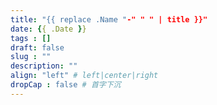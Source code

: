 ```yaml
---
title: "{{ replace .Name "-" " " | title }}"
date: {{ .Date }}
tags : []
draft: false
slug : ""
description: ""
align: "left" # left|center|right
dropCap : false # 首字下沉
---
```

